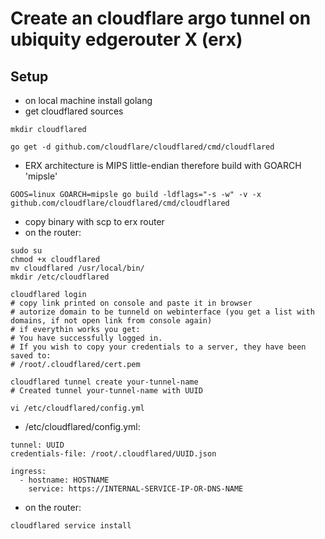 # Create an cloudflare argo tunnel on ubiquity edgerouter X (erx)

## Setup

* on local machine install golang
* get cloudflared sources

`mkdir cloudflared`

`go get -d github.com/cloudflare/cloudflared/cmd/cloudflared`

* ERX architecture is MIPS little-endian therefore build with GOARCH 'mipsle'

`GOOS=linux GOARCH=mipsle go build -ldflags="-s -w" -v -x github.com/cloudflare/cloudflared/cmd/cloudflared`

* copy binary with scp to erx router
* on the router:

```
sudo su
chmod +x cloudflared
mv cloudflared /usr/local/bin/
mkdir /etc/cloudflared

cloudflared login
# copy link printed on console and paste it in browser
# autorize domain to be tunneld on webinterface (you get a list with domains, if not open link from console again)
# if everythin works you get:
# You have successfully logged in.
# If you wish to copy your credentials to a server, they have been saved to:
# /root/.cloudflared/cert.pem

cloudflared tunnel create your-tunnel-name
# Created tunnel your-tunnel-name with UUID

vi /etc/cloudflared/config.yml
```

* /etc/cloudflared/config.yml:

```
tunnel: UUID
credentials-file: /root/.cloudflared/UUID.json

ingress:
  - hostname: HOSTNAME
    service: https://INTERNAL-SERVICE-IP-OR-DNS-NAME
```

* on the router:

```
cloudflared service install
```
